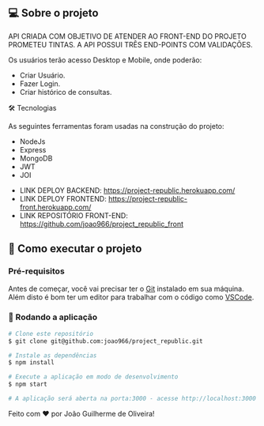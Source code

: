 ## 💻 Sobre o projeto

API CRIADA COM OBJETIVO DE ATENDER AO FRONT-END  DO PROJETO PROMETEU TINTAS. A API POSSUI TRÊS END-POINTS COM VALIDAÇÕES.

Os usuários terão acesso Desktop e Mobile, onde poderão:

- Criar Usuário.
- Fazer Login.
- Criar histórico de consultas.

🛠 Tecnologias

As seguintes ferramentas foram usadas na construção do projeto:

* NodeJs
* Express
* MongoDB
* JWT
* JOI

- LINK DEPLOY BACKEND: https://project-republic.herokuapp.com/
- LINK DEPLOY FRONTEND: https://project-republic-front.herokuapp.com/ 
- LINK REPOSITÓRIO FRONT-END: https://github.com/joao966/project_republic_front


## 🚀 Como executar o projeto

### Pré-requisitos

Antes de começar, você vai precisar ter o [Git](https://git-scm.com) instalado em sua máquina.
Além disto é bom ter um editor para trabalhar com o código como [VSCode](https://code.visualstudio.com/).

### 🧭 Rodando a aplicação
```bash
# Clone este repositório
$ git clone git@github.com:joao966/project_republic.git

# Instale as dependências
$ npm install

# Execute a aplicação em modo de desenvolvimento
$ npm start

# A aplicação será aberta na porta:3000 - acesse http://localhost:3000
```

Feito com ❤️ por João Guilherme de Oliveira!